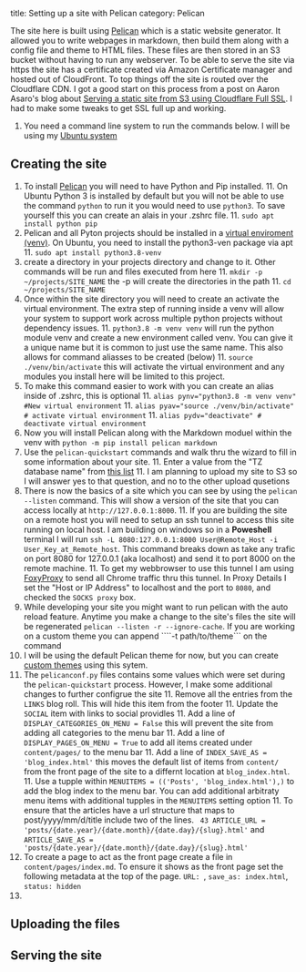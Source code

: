 title:  Setting up a site with Pelican
category: Pelican 

The site here is built using [Pelican](https://docs.getpelican.com/) which is a static website generator. It allowed you to write webpages in markdown, then build them along with a config file and theme to HTML files. These files are then stored in an S3 bucket without having to run any webserver. To be able to serve the site via https the site has a certificate created via Amazon Certificate manager and hosted out of CloudFront. To top things off the site is routed over the Cloudflare CDN. I got a good start on this process from a post on Aaron Asaro's blog about [Serving a static site from S3 using Cloudflare Full SSL](https://blog.anotherstarburst.com/posts/s3-static-site-cloudflare-ssl/). I had to make some tweaks to get SSL full up and working. 

1. You need a command line system to run the commands below. I will be using my [Ubuntu system]({filename}2022-01-01-setup-dev-system.md)

## Creating the site
1. To install [Pelican](https://docs.getpelican.com/en/latest/quickstart.html) you will need to have Python and Pip installed.
	11. On Ubuntu Python 3 is installed by default but you will not be able to use the command ```python``` to run it you would need to use ```python3```. To save yourself this you can create an alais in your .zshrc file.
	11. ```sudo apt install python pip```
1. Pelican and all Pyton projects should be installed in a [virtual enviroment (venv)](https://docs.python.org/3/library/venv.html). On Ubuntu, you need to install the python3-ven package via apt
	11. ```sudo apt install python3.8-venv```
1. create a directory in your projects directory and change to it. Other commands will be run and files executed from here
	11. ```mkdir -p ~/projects/SITE_NAME``` the -p will create the directories in the path
	11. ```cd ~/projects/SITE_NAME```
1. Once within the site directory you will need to create an activate the virtual environment. The extra step of running inside a venv will allow your system to support work across multiple python projects without dependency issues.
	11. ```python3.8 -m venv venv``` will run the python module venv and create a new environment called venv. You can give it a unique name but it is common to just use the same name. This also allows for command aliasses to be created (below)
	11. ```source ./venv/bin/activate``` this will activate the virtual environment and any modules you install here will be limited to this project. 
1. To make this command easier to work with you can create an alias inside of .zshrc, this is optional
	11. ```alias pynv="python3.8 -m venv venv" #New virtual environment```
	11. ```alias pyav="source ./venv/bin/activate" # activate virtual environment```
	11. ```alias pydv="deactivate" # deactivate virtual environment```
1. Now you will install Pelican along with the Markdown moduel within the venv with ```python -m pip install pelican markdown``` 
1. Use the ```pelican-quickstart``` commands and walk thru the wizard to fill in some information about your site.
	11. Enter a value from the "TZ database name" from [this list](https://en.wikipedia.org/wiki/List_of_tz_database_time_zones)
	11. I am planning to upload my site to S3 so I will answer yes to that question, and no to the other upload qusetions
1. There is now the basics of a site which you can see by using the ```pelican --listen``` command. This will show a version of the site that you can access locally at ```http://127.0.0.1:8000```.
	11. If you are building the site on a remote host you will need to setup an ssh tunnel to access this site running on local host. I am building on windows so in a **Poweshell** terminal I will run ```ssh -L 8080:127.0.0.1:8000 User@Remote_Host -i User_Key_at_Remote_host```. This command breaks down as take any trafic on port 8080 for 127.0.0.1 (aka localhost) and send it to port 8000 on the remote machine.
	11. To get my webbrowser to use this tunnel I am using [FoxyProxy](https://chrome.google.com/webstore/detail/foxyproxy-standard/gcknhkkoolaabfmlnjonogaaifnjlfnp) to send all Chrome traffic thru this tunnel. In Proxy Details I set the "Host or IP Address" to localhost and the port to ```8080```, and checked the ```SOCKS proxy``` box.
1. While developing your site you might want to run pelican with the auto reload feature. Anytime you make a change to the site's files the site will be regenerated ```pelican --listen -r --ignore-cache```. If you are working on a custom theme you can append ````-t path/to/theme``` on the command 
1. I will be using the default Pelican theme for now, but you can create [custom themes](https://docs.getpelican.com/en/latest/themes.html) using this sytem.
1. The ```pelicanconf.py``` files contains some values which were set during the ```pelican-quickstart``` process. However, I make some additional changes to further configrue the site
	11. Remove all the entries from the ```LINKS``` blog roll. This will hide this item from the footer
	11. Update the ```SOCIAL``` item with links to social providles
	11. Add a line of ```DISPLAY_CATEGORIES_ON_MENU = False``` this will prevent the site from adding all categories to the menu bar
	11. Add a line of ```DISPLAY_PAGES_ON_MENU = True``` to add all items created under ```content/pages/``` to the menu bar
	11. Add a line of ```INDEX_SAVE_AS = 'blog_index.html'``` this moves the default list of items from ```content/``` from the front page of the site to a differnt location at ```blog_index.html```.
	11. Use a tupple within ```MENUITEMS = (('Posts', 'blog_index.html'),)``` to add the blog index to the menu bar. You can add additional arbitraty menu items with additional tupples in the ```MENUITEMS``` setting option
	 11. To ensure that the articles have a url structure that maps to post/yyyy/mm/d/title include two of the lines. ``` 43 ARTICLE_URL = 'posts/{date.year}/{date.month}/{date.day}/{slug}.html'``` and ```ARTICLE_SAVE_AS = 'posts/{date.year}/{date.month}/{date.day}/{slug}.html'``` 
1. To create a page to act as the front page create a file in ```content/pages/index.md```. To ensure it shows as the front page set the following metadata at the top of the page. ```URL: ```, ```save_as: index.html```, ```status: hidden```
1. 

## Uploading the files


## Serving the site
